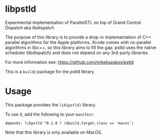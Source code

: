# libpstld

Experimental implementation of ParallelSTL on top of Grand Central Dispatch aka libdispatch

The purpose of this library is to provide a drop-in implementation of C++ parallel algorithms for the Apple platforms.
Xcode comes with no parallel algorithms in libc++, so this library aims to fill the gap.
pstld uses the native scheduler (libdispatch) and does not depend on any 3rd-party libraries.

For more information see: https://github.com/mikekazakov/pstld

This is a `build2` package for the pstld library.

# Usage

This package provides the `lib{pstld}` library.

To use it, add the following to your `manifest`:

```
depends: libpstld ^0.1.0 ? ($build.target.class == 'macos')
```

Note that this library is only available on MacOS.
